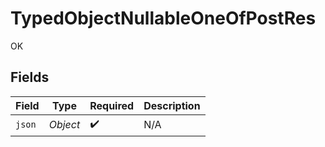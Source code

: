 # TypedObjectNullableOneOfPostRes

OK


## Fields

| Field              | Type               | Required           | Description        |
| ------------------ | ------------------ | ------------------ | ------------------ |
| `json`             | *Object*           | :heavy_check_mark: | N/A                |